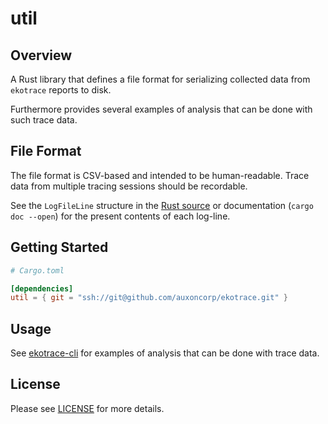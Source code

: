 # util

## Overview

A Rust library that defines a file format for serializing collected
data from `ekotrace` reports to disk.

Furthermore provides several examples of analysis that can be done with
such trace data.

## File Format

The file format is CSV-based and intended to be human-readable.
Trace data from multiple tracing sessions should be recordable.

See the `LogFileLine` structure in the [Rust source](src/lib.rs)
or documentation (`cargo doc --open`) for the present contents
of each log-line.

## Getting Started

```toml
# Cargo.toml

[dependencies]
util = { git = "ssh://git@github.com/auxoncorp/ekotrace.git" }
```

## Usage

See [ekotrace-cli](../ekotrace-cli) for examples of analysis that can be done with trace data.

## License

Please see [LICENSE](../LICENSE) for more details.
